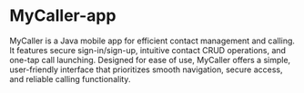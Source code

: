 # MyCaller-app
MyCaller is a Java mobile app for efficient contact management and calling. It features secure sign-in/sign-up, intuitive contact CRUD operations, and one-tap call launching. Designed for ease of use, MyCaller offers a simple, user-friendly interface that prioritizes smooth navigation, secure access, and reliable calling functionality.
